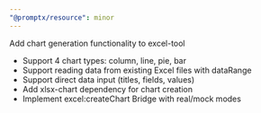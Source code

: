 ```yaml
---
"@promptx/resource": minor
---
```


Add chart generation functionality to excel-tool

- Support 4 chart types: column, line, pie, bar
- Support reading data from existing Excel files with dataRange
- Support direct data input (titles, fields, values)
- Add xlsx-chart dependency for chart creation
- Implement excel:createChart Bridge with real/mock modes
